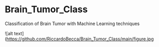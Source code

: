 # Brain_Tumor_Class
Classification of Brain Tumor with Machine Learning techniques

![alt text](https://github.com/RiccardoBecca/Brain_Tumor_Class/main/figure.jpg
